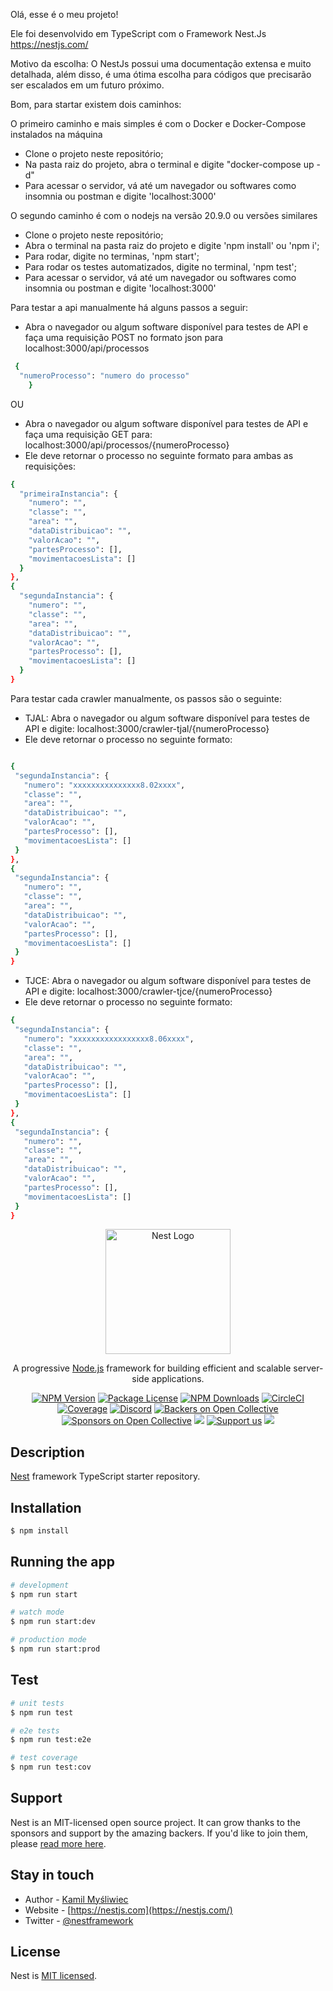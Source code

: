 Olá, esse é o meu projeto! 

Ele foi desenvolvido em TypeScript com o Framework Nest.Js
https://nestjs.com/

Motivo da escolha: O NestJs possui uma documentação extensa e muito detalhada, além disso, é uma ótima escolha para códigos que precisarão ser escalados em um futuro próximo. 

Bom, para startar existem dois caminhos: 

O primeiro caminho e mais simples é com o Docker e Docker-Compose instalados na máquina
  - Clone o projeto neste repositório;
  - Na pasta raiz do projeto, abra o terminal e digite "docker-compose up -d"
  - Para acessar o servidor, vá até um navegador ou softwares como insomnia ou postman e digite 'localhost:3000'

O segundo caminho é com o nodejs na versão 20.9.0 ou versões similares
 - Clone o projeto neste repositório; 
 - Abra o terminal na pasta raiz do projeto e digite 'npm install' ou 'npm i'; 
 - Para rodar, digite no terminas, 'npm start'; 
 - Para rodar os testes automatizados, digite no terminal, 'npm test'; 
 - Para acessar o servidor, vá até um navegador ou softwares como insomnia ou postman
e digite 'localhost:3000'

Para testar a api manualmente há alguns passos a seguir: 

  - Abra o navegador ou algum software disponível para testes de API e faça uma requisição POST no formato json para localhost:3000/api/processos

  ```bash
   {
    "numeroProcesso": "numero do processo"
      }

   ```

  OU

  
  - Abra o navegador ou algum software disponível para testes de API e faça uma requisição GET para:
  localhost:3000/api/processos/{numeroProcesso}
  - Ele deve retornar o processo no seguinte formato para ambas as requisições: 

  ```bash
  {
    "primeiraInstancia": {
      "numero": "",
      "classe": "",
      "area": "",
      "dataDistribuicao": "",
      "valorAcao": "",
      "partesProcesso": [],
      "movimentacoesLista": []
    }
  },
  {
    "segundaInstancia": {
      "numero": "",
      "classe": "",
      "area": "",
      "dataDistribuicao": "",
      "valorAcao": "",
      "partesProcesso": [],
      "movimentacoesLista": []
    }
  }

   ```
Para testar cada crawler manualmente, os passos são o seguinte: 

  - TJAL: Abra o navegador ou algum software disponível para testes de API e digite:
  localhost:3000/crawler-tjal/{numeroProcesso}
  - Ele deve retornar o processo no seguinte formato: 
   ```bash
   
  {
    "segundaInstancia": {
      "numero": "xxxxxxxxxxxxxxx8.02xxxx",
      "classe": "",
      "area": "",
      "dataDistribuicao": "",
      "valorAcao": "",
      "partesProcesso": [],
      "movimentacoesLista": []
    }
  },
  {
    "segundaInstancia": {
      "numero": "",
      "classe": "",
      "area": "",
      "dataDistribuicao": "",
      "valorAcao": "",
      "partesProcesso": [],
      "movimentacoesLista": []
    }
  }
   ```
  - TJCE: Abra o navegador ou algum software disponível para testes de API e digite:
  localhost:3000/crawler-tjce/{numeroProcesso}
  - Ele deve retornar o processo no seguinte formato: 

   ```bash
  {
    "segundaInstancia": {
      "numero": "xxxxxxxxxxxxxxxxx8.06xxxx",
      "classe": "",
      "area": "",
      "dataDistribuicao": "",
      "valorAcao": "",
      "partesProcesso": [],
      "movimentacoesLista": []
    }
  },
  {
    "segundaInstancia": {
      "numero": "",
      "classe": "",
      "area": "",
      "dataDistribuicao": "",
      "valorAcao": "",
      "partesProcesso": [],
      "movimentacoesLista": []
    }
  }
   ```



<p align="center">
  <a href="http://nestjs.com/" target="blank"><img src="https://nestjs.com/img/logo-small.svg" width="200" alt="Nest Logo" /></a>
</p>

[circleci-image]: https://img.shields.io/circleci/build/github/nestjs/nest/master?token=abc123def456
[circleci-url]: https://circleci.com/gh/nestjs/nest

  <p align="center">A progressive <a href="http://nodejs.org" target="_blank">Node.js</a> framework for building efficient and scalable server-side applications.</p>
    <p align="center">
<a href="https://www.npmjs.com/~nestjscore" target="_blank"><img src="https://img.shields.io/npm/v/@nestjs/core.svg" alt="NPM Version" /></a>
<a href="https://www.npmjs.com/~nestjscore" target="_blank"><img src="https://img.shields.io/npm/l/@nestjs/core.svg" alt="Package License" /></a>
<a href="https://www.npmjs.com/~nestjscore" target="_blank"><img src="https://img.shields.io/npm/dm/@nestjs/common.svg" alt="NPM Downloads" /></a>
<a href="https://circleci.com/gh/nestjs/nest" target="_blank"><img src="https://img.shields.io/circleci/build/github/nestjs/nest/master" alt="CircleCI" /></a>
<a href="https://coveralls.io/github/nestjs/nest?branch=master" target="_blank"><img src="https://coveralls.io/repos/github/nestjs/nest/badge.svg?branch=master#9" alt="Coverage" /></a>
<a href="https://discord.gg/G7Qnnhy" target="_blank"><img src="https://img.shields.io/badge/discord-online-brightgreen.svg" alt="Discord"/></a>
<a href="https://opencollective.com/nest#backer" target="_blank"><img src="https://opencollective.com/nest/backers/badge.svg" alt="Backers on Open Collective" /></a>
<a href="https://opencollective.com/nest#sponsor" target="_blank"><img src="https://opencollective.com/nest/sponsors/badge.svg" alt="Sponsors on Open Collective" /></a>
  <a href="https://paypal.me/kamilmysliwiec" target="_blank"><img src="https://img.shields.io/badge/Donate-PayPal-ff3f59.svg"/></a>
    <a href="https://opencollective.com/nest#sponsor"  target="_blank"><img src="https://img.shields.io/badge/Support%20us-Open%20Collective-41B883.svg" alt="Support us"></a>
  <a href="https://twitter.com/nestframework" target="_blank"><img src="https://img.shields.io/twitter/follow/nestframework.svg?style=social&label=Follow"></a>
</p>
  <!--[![Backers on Open Collective](https://opencollective.com/nest/backers/badge.svg)](https://opencollective.com/nest#backer)
  [![Sponsors on Open Collective](https://opencollective.com/nest/sponsors/badge.svg)](https://opencollective.com/nest#sponsor)-->

## Description

[Nest](https://github.com/nestjs/nest) framework TypeScript starter repository.

## Installation

```bash
$ npm install
```

## Running the app

```bash
# development
$ npm run start

# watch mode
$ npm run start:dev

# production mode
$ npm run start:prod
```

## Test

```bash
# unit tests
$ npm run test

# e2e tests
$ npm run test:e2e

# test coverage
$ npm run test:cov
```

## Support

Nest is an MIT-licensed open source project. It can grow thanks to the sponsors and support by the amazing backers. If you'd like to join them, please [read more here](https://docs.nestjs.com/support).

## Stay in touch

- Author - [Kamil Myśliwiec](https://kamilmysliwiec.com)
- Website - [https://nestjs.com](https://nestjs.com/)
- Twitter - [@nestframework](https://twitter.com/nestframework)

## License

Nest is [MIT licensed](LICENSE).

